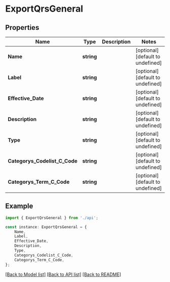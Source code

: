 # ExportQrsGeneral


## Properties

Name | Type | Description | Notes
------------ | ------------- | ------------- | -------------
**Name** | **string** |  | [optional] [default to undefined]
**Label** | **string** |  | [optional] [default to undefined]
**Effective_Date** | **string** |  | [optional] [default to undefined]
**Description** | **string** |  | [optional] [default to undefined]
**Type** | **string** |  | [optional] [default to undefined]
**Categorys_Codelist_C_Code** | **string** |  | [optional] [default to undefined]
**Categorys_Term_C_Code** | **string** |  | [optional] [default to undefined]

## Example

```typescript
import { ExportQrsGeneral } from './api';

const instance: ExportQrsGeneral = {
    Name,
    Label,
    Effective_Date,
    Description,
    Type,
    Categorys_Codelist_C_Code,
    Categorys_Term_C_Code,
};
```

[[Back to Model list]](../README.md#documentation-for-models) [[Back to API list]](../README.md#documentation-for-api-endpoints) [[Back to README]](../README.md)
